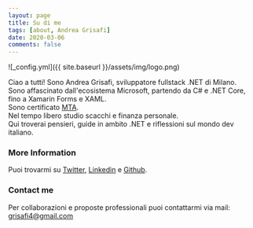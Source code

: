 ```yaml
---
layout: page
title: Su di me
tags: [about, Andrea Grisafi]
date: 2020-03-06
comments: false
---
```

![_config.yml]({{ site.baseurl }}/assets/img/logo.png)  

Ciao a tutti! Sono Andrea Grisafi, sviluppatore fullstack .NET di Milano.  
Sono affascinato dall'ecosistema Microsoft, partendo da C# e .NET Core, fino a Xamarin Forms e XAML.  
Sono certificato [MTA](https://www.youracclaim.com/badges/3dfd2f75-3e12-423b-afa8-dbb8d351bdb4/linked_in_profile).  
Nel tempo libero studio scacchi e finanza personale.  
Qui troverai pensieri, guide in ambito .NET e riflessioni sul mondo dev italiano.


### More Information

Puoi trovarmi su [Twitter](https://twitter.com/sgri_dev), [Linkedin](https://www.linkedin.com/in/andreagrisafi/) e [Github](https://github.com/sgridev).


### Contact me

Per collaborazioni e proposte professionali puoi contattarmi via mail: [grisafi4@gmail.com](mailto:grisafi4@gmail.com)